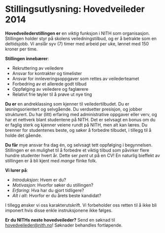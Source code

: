 Stillingsutlysning: Hovedveileder 2014
===

**Hovedveilederstillingen er** en *viktig* funksjon i NITH som organisasjon. Stillingen holder styr på skolens veiledningstilbud, og er å betrakte som en deltidsjobb. Vi anslår syv (7) timer med arbeid per uke, lønnet med 150 kroner per time.

**Stillingen innebærer**:

* Rekruttering av veiledere
 * Ansvar for kontrakter og timelister
 * Ansvar for innleveringsoppgaver som rettes av veilederteamet
* Forbedring av et allerede godt tilbud
 * Oppfølging av veiledere og faglærere
 * Relativt frie tøyler til å prøve ut nye ting

**Du er** en andreklassing som kjenner til veiledertilbudet. Du er løsningsorientert og selvgående. Du verdsetter presisjon, og jobber strukturert. Du har (litt) erfaring med administrative oppgaver eller verv, og har et nettverk blant studentene på NITH. Det er selvsagt en bonus om du er faglig sterk og kjenner veiene rundt på NITH, men alt kan læres. Du brenner for studentenes beste, og søker å forbedre tilbudet, i tillegg til å holde det gående.

**Du får** mye ansvar fra dag én, og selvsagt tett oppfølging i begynnelsen. Stillingen er en mulighet til å forbedre et viktig tilbud som påvirker flere hundre studenter hvert år. Dette ser *pent* ut på en CV! En naturlig bieffekt av stillingen er å bli kjent med *mange* flinke folk.

**Vi lurer på**:

* *Introduksjon*: Hvem er du?
* *Motivasjon*: Hvorfor søker du stillingen?
* *Erfaring*: Hva har du gjort tidligere?
* *Alt i alt*: Hvorfor er du årets beste kandidat?

I tillegg ønsker vi oss karakterutskrift. Vi forbeholder oss retten til å ikke bli imponert hvis disse enkle instruksjonene ikke følges.

**Er du NITHs neste hovedveileder?** Send en søknad til hovedveileder@nith.no! Søknader behandles fortløpende.
